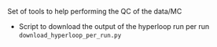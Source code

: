 Set of tools to help performing the QC of the data/MC

- Script to download the output of the hyperloop run per run `download_hyperloop_per_run.py`

